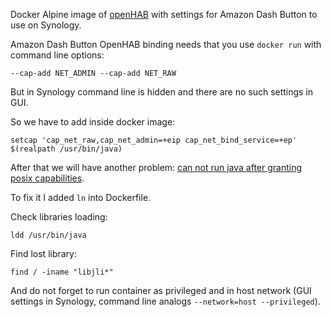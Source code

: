 Docker Alpine image of [openHAB](http://openhab.org/) with settings for 
Amazon Dash Button to use on Synology.

Amazon Dash Button OpenHAB binding needs that you use `docker run` with command line options:

    --cap-add NET_ADMIN --cap-add NET_RAW

But in Synology command line is hidden and there are no such settings in GUI.

So we have to add inside docker image:

    setcap 'cap_net_raw,cap_net_admin=+eip cap_net_bind_service=+ep' $(realpath /usr/bin/java)

After that we will have another problem:
[can not run java after granting posix capabilities](https://bugs.java.com/view_bug.do?bug_id=7157699).

To fix it I added `ln` into Dockerfile.

Check libraries loading:

    ldd /usr/bin/java

Find lost library:

    find / -iname "libjli*"

And do not forget to run container as privileged and in host network (GUI settings in Synology,
command line analogs `--network=host --privileged`).

